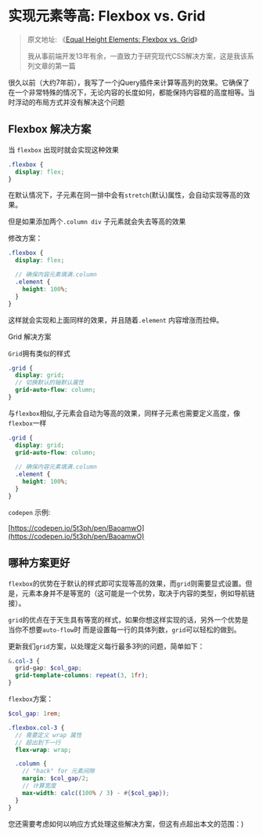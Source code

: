 # 实现元素等高: Flexbox vs. Grid

> 原文地址: 《[Equal Height Elements: Flexbox vs. Grid](https://moderncss.dev/equal-height-elements-flexbox-vs-grid/)》
> 
> 我从事前端开发13年有余，一直致力于研究现代CSS解决方案，这是我该系列文章的第一篇
> 
很久以前（大约7年前），我写了一个jQuery插件来计算等高列的效果。它确保了在一个非常特殊的情况下，无论内容的长度如何，都能保持内容框的高度相等。当时浮动的布局方式并没有解决这个问题

## Flexbox 解决方案

当 `flexbox` 出现时就会实现这种效果

```scss
.flexbox {
  display: flex;
}
```

在默认情况下，子元素在同一排中会有`stretch`(默认)属性，会自动实现等高的效果。

但是如果添加两个`.column div` 子元素就会失去等高的效果

修改方案：

```scss
.flexbox {
  display: flex;

  // 确保内容元素填满.column
  .element {
    height: 100%;
  }
}
```

这样就会实现和上面同样的效果，并且随着`.element` 内容增涨而拉伸。

Grid 解决方案

`Grid`拥有类似的样式

``` scss
.grid {
  display: grid;
  // 切换默认的轴默认属性
  grid-auto-flow: column;
}
```

与`flexbox`相似,子元素会自动为等高的效果，同样子元素也需要定义高度，像`flexbox`一样

```scss
.grid {
  display: grid;
  grid-auto-flow: column;
  
  // 确保内容元素填满.column
  .element {
    height: 100%;
  }
}
```

`codepen` 示例:

[https://codepen.io/5t3ph/pen/BaoamwO](https://codepen.io/5t3ph/pen/BaoamwO)

## 哪种方案更好

`flexbox`的优势在于默认的样式即可实现等高的效果，而`grid`则需要显式设置。但是，元素本身并不是等宽的（这可能是一个优势，取决于内容的类型，例如导航链接）。

`grid`的优点在于天生具有等宽的样式，如果你想这样实现的话，另外一个优势是当你不想要`auto-flow`时
而是设置每一行的具体列数，`grid`可以轻松的做到。

更新我们`grid`方案，以处理定义每行最多3列的问题，简单如下：

```scss
&.col-3 {
  grid-gap: $col_gap;
  grid-template-columns: repeat(3, 1fr);
}
```

`flexbox`方案：

```scss
$col_gap: 1rem;

.flexbox.col-3 {
  // 需要定义 wrap 属性
  // 超出到下一行
  flex-wrap: wrap;

  .column {
    // "hack" for 元素间隙
    margin: $col_gap/2;
    // 计算宽度
    max-width: calc((100% / 3) - #{$col_gap});
  }
}
```

您还需要考虑如何以响应方式处理这些解决方案，但这有点超出本文的范围：)
